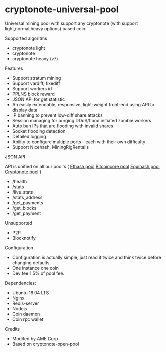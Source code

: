 # cryptonote-universal-pool
Universal mining pool with support any cryptonote (with support light,normal,heavy options) based coin.

Supported algoritms 
- cryptonote light
- cryptonote 
- cryptonote heavy (v7)

Features
- Support stratum mining
- Support vardiff, fixediff
- Support workers id
- PPLNS block reward
- JSON API for get statistic
- An easily extendable, responsive, light-weight front-end using API to display data
- IP banning to prevent low-diff share attacks
- Session managing for purging DDoS/flood initiated zombie workers
- Auto ban IPs that are flooding with invalid shares
- Socket flooding detection
- Detailed logging
- Ability to configure multiple ports - each with their own difficulty
- Support Nicehash, MiningRigRentails

JSON API

 API is unified on all our pool's (
 [Ethash pool](https://github.com/superpool/ethash-universal-pool)
 [Bitcoincore pool](https://github.com/superpool/bitcoincore-universal-pool)
 [Equihash pool](https://github.com/superpool/equihash-universal-pool)
 [Cryptonote pool](https://github.com/superpool/cryptonote-universal-pool)
 )
 - /health
 - /stats
 - /live_stats
 - /stats_address
 - /get_payments
 - /get_blocks
 - /get_payment

Unsupported
- P2P
- Blocknotify

Configuration
- Configuration is actually simple, just read it twice and think twice before changing defaults.
- One instance one coin
- Dev fee 1.5% of pool fee.

Dependencies:
- Ubuntu 16.04 LTS
- Nginx
- Redis-server
- Nodejs
- Coin daemon
- Coin rpc wallet 

Credits
- Modifed by AME Corp
- Based on cryptonote-open-pool
